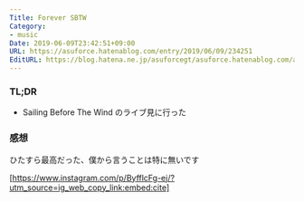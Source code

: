 ```yaml
---
Title: Forever SBTW
Category:
- music
Date: 2019-06-09T23:42:51+09:00
URL: https://asuforce.hatenablog.com/entry/2019/06/09/234251
EditURL: https://blog.hatena.ne.jp/asuforcegt/asuforce.hatenablog.com/atom/entry/17680117127193333941
---
```


### TL;DR

* Sailing Before The  Wind のライブ見に行った

### 感想

ひたすら最高だった、僕から言うことは特に無いです

[https://www.instagram.com/p/ByfflcFg-ej/?utm_source=ig_web_copy_link:embed:cite]

